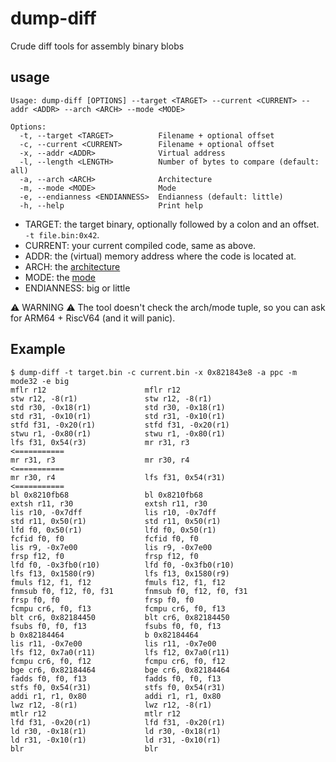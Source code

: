 # dump-diff

Crude diff tools for assembly binary blobs

## usage

```console
Usage: dump-diff [OPTIONS] --target <TARGET> --current <CURRENT> --addr <ADDR> --arch <ARCH> --mode <MODE>

Options:
  -t, --target <TARGET>          Filename + optional offset
  -c, --current <CURRENT>        Filename + optional offset
  -x, --addr <ADDR>              Virtual address
  -l, --length <LENGTH>          Number of bytes to compare (default: all)
  -a, --arch <ARCH>              Architecture
  -m, --mode <MODE>              Mode
  -e, --endianness <ENDIANNESS>  Endianness (default: little)
  -h, --help                     Print help
```

- TARGET: the target binary, optionally followed by a colon and an offset. `-t file.bin:0x42`.
- CURRENT: your current compiled code, same as above.
- ADDR: the (virtual) memory address where the code is located at.
- ARCH: the [architecture](https://docs.rs/capstone/latest/capstone/enum.Arch.html)
- MODE: the [mode](https://docs.rs/capstone/latest/capstone/enum.Mode.html)
- ENDIANNESS: big or little

⚠️ WARNING ⚠️ The tool doesn't check the arch/mode tuple, so you can ask for ARM64 + RiscV64 (and it will panic).

## Example

```console
$ dump-diff -t target.bin -c current.bin -x 0x821843e8 -a ppc -m mode32 -e big
mflr r12                      mflr r12
stw r12, -8(r1)               stw r12, -8(r1)
std r30, -0x18(r1)            std r30, -0x18(r1)
std r31, -0x10(r1)            std r31, -0x10(r1)
stfd f31, -0x20(r1)           stfd f31, -0x20(r1)
stwu r1, -0x80(r1)            stwu r1, -0x80(r1)
lfs f31, 0x54(r3)             mr r31, r3                    <===========
mr r31, r3                    mr r30, r4                    <===========
mr r30, r4                    lfs f31, 0x54(r31)            <===========
bl 0x8210fb68                 bl 0x8210fb68
extsh r11, r30                extsh r11, r30
lis r10, -0x7dff              lis r10, -0x7dff
std r11, 0x50(r1)             std r11, 0x50(r1)
lfd f0, 0x50(r1)              lfd f0, 0x50(r1)
fcfid f0, f0                  fcfid f0, f0
lis r9, -0x7e00               lis r9, -0x7e00
frsp f12, f0                  frsp f12, f0
lfd f0, -0x3fb0(r10)          lfd f0, -0x3fb0(r10)
lfs f13, 0x1580(r9)           lfs f13, 0x1580(r9)
fmuls f12, f1, f12            fmuls f12, f1, f12
fnmsub f0, f12, f0, f31       fnmsub f0, f12, f0, f31
frsp f0, f0                   frsp f0, f0
fcmpu cr6, f0, f13            fcmpu cr6, f0, f13
blt cr6, 0x82184450           blt cr6, 0x82184450
fsubs f0, f0, f13             fsubs f0, f0, f13
b 0x82184464                  b 0x82184464
lis r11, -0x7e00              lis r11, -0x7e00
lfs f12, 0x7a0(r11)           lfs f12, 0x7a0(r11)
fcmpu cr6, f0, f12            fcmpu cr6, f0, f12
bge cr6, 0x82184464           bge cr6, 0x82184464
fadds f0, f0, f13             fadds f0, f0, f13
stfs f0, 0x54(r31)            stfs f0, 0x54(r31)
addi r1, r1, 0x80             addi r1, r1, 0x80
lwz r12, -8(r1)               lwz r12, -8(r1)
mtlr r12                      mtlr r12
lfd f31, -0x20(r1)            lfd f31, -0x20(r1)
ld r30, -0x18(r1)             ld r30, -0x18(r1)
ld r31, -0x10(r1)             ld r31, -0x10(r1)
blr                           blr 
```
